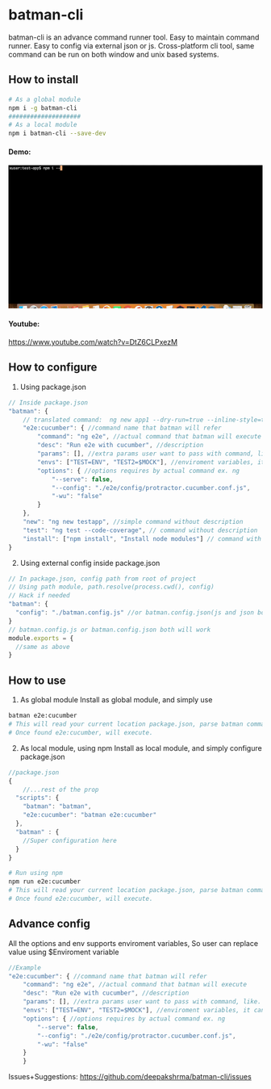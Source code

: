 # batman-cli
batman-cli is an advance command runner tool. Easy to maintain command runner. Easy to config via external json or js. Cross-platform cli tool, same command can be run on both window and unix based systems.
## How to install
```bash
# As a global module
npm i -g batman-cli
####################
# As a local module
npm i batman-cli --save-dev
```
#### Demo: 
 [![Alt text](how2use.gif)](https://www.youtube.com/watch?v=DtZ6CLPxezM)
#### Youtube: 
https://www.youtube.com/watch?v=DtZ6CLPxezM
## How to configure 
1.  Using package.json 
```js
// Inside package.json
"batman": {
	// translated command:  ng new app1 --dry-run=true --inline-style=true
	"e2e:cucumber": { //command name that batman will refer
		"command": "ng e2e", //actual command that batman will execute
		"desc": "Run e2e with cucumber", //description
		"params": [], //extra params user want to pass with command, like. --prod
		"envs": ["TEST=ENV", "TEST2=$MOCK"], //enviroment variables, it can take enviroment variable to build envs
		"options": { //options requires by actual command ex. ng
			"--serve": false,
			"--config": "./e2e/config/protractor.cucumber.conf.js",
			"-wu": "false"
		}
	},
	"new": "ng new testapp", //simple command without description
	"test": "ng test --code-coverage", // command without description
	"install": ["npm install", "Install node modules"] // command with description
}
```
2.  Using external config inside package.json 
```js
// In package.json, config path from root of project
// Using path module, path.resolve(process.cwd(), config)
// Hack if needed
"batman": {
  "config": "./batman.config.js" //or batman.config.json(js and json both supported)
}
// batman.config.js or batman.config.json both will work
module.exports = {
  //same as above
}
```
## How to use
1. As global module 
Install as global module, and simply use
```bash
batman e2e:cucumber
# This will read your current location package.json, parse batman commands
# Once found e2e:cucumber, will execute.
```
2. As local module, using npm
Install as local module, and simply configure package.json
```js
//package.json
{
    //...rest of the prop
  "scripts": {
    "batman": "batman",
    "e2e:cucumber": "batman e2e:cucumber"
  },
  "batman" : { 
    //Super configuration here
  }
}
```
```bash
# Run using npm
npm run e2e:cucumber
# This will read your current location package.json, parse batman commands
# Once found e2e:cucumber, will execute.
```
## Advance config 
All the options and env supports enviroment variables, So user can replace value using $Enviroment variable
```js
//Example
"e2e:cucumber": { //command name that batman will refer
	"command": "ng e2e", //actual command that batman will execute
	"desc": "Run e2e with cucumber", //description
	"params": [], //extra params user want to pass with command, like. --prod
	"envs": ["TEST=ENV", "TEST2=$MOCK"], //enviroment variables, it can take enviroment variable to build envs
	"options": { //options requires by actual command ex. ng
		"--serve": false,
		"--config": "./e2e/config/protractor.cucumber.conf.js",
		"-wu": "false"
	}
	}
```
Issues+Suggestions: https://github.com/deepakshrma/batman-cli/issues